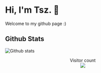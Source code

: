 # Hi, I'm Tsz. 👋

Welcome to my github page :)

## Github Stats
![Github stats](https://github-readme-stats.vercel.app/api?username=tszdabee)

<p align="center"> 
  Visitor count<br>
  <img src="https://profile-counter.glitch.me/tszdabee/count.svg" />
</p>
<!--
**tszdabee/tszdabee** is a ✨ _special_ ✨ repository because its `README.md` (this file) appears on your GitHub profile.

Here are some ideas to get you started:

- 🔭 I’m currently working on ...
- 🌱 I’m currently learning ...
- 👯 I’m looking to collaborate on ...
- 🤔 I’m looking for help with ...
- 💬 Ask me about ...
- 📫 How to reach me: ...
- 😄 Pronouns: ...
- ⚡ Fun fact: ...
-->
